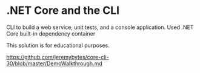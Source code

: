 # .NET Core and the CLI

CLI to build a web service, unit tests, and a console application.
Used .NET Core built-in dependency container

This solution is for educational purposes.

https://github.com/jeremybytes/core-cli-30/blob/master/DemoWalkthrough.md
